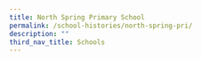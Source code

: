 ```yaml
---
title: North Spring Primary School
permalink: /school-histories/north-spring-pri/
description: ""
third_nav_title: Schools
---
```


